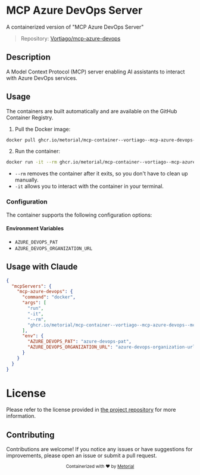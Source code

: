 
# MCP Azure DevOps Server

A containerized version of "MCP Azure DevOps Server"

> Repository: [Vortiago/mcp-azure-devops](https://github.com/Vortiago/mcp-azure-devops)

## Description

A Model Context Protocol (MCP) server enabling AI assistants to interact with Azure DevOps services.


## Usage

The containers are built automatically and are available on the GitHub Container Registry.

1. Pull the Docker image:

```bash
docker pull ghcr.io/metorial/mcp-container--vortiago--mcp-azure-devops--mcp-azure-devops
```

2. Run the container:

```bash
docker run -it --rm ghcr.io/metorial/mcp-container--vortiago--mcp-azure-devops--mcp-azure-devops 
```

- `--rm` removes the container after it exits, so you don't have to clean up manually.
- `-it` allows you to interact with the container in your terminal.


### Configuration

The container supports the following configuration options:




#### Environment Variables

- `AZURE_DEVOPS_PAT`
- `AZURE_DEVOPS_ORGANIZATION_URL`




## Usage with Claude

```json
{
  "mcpServers": {
    "mcp-azure-devops": {
      "command": "docker",
      "args": [
        "run",
        "-it",
        "--rm",
        "ghcr.io/metorial/mcp-container--vortiago--mcp-azure-devops--mcp-azure-devops"
      ],
      "env": {
        "AZURE_DEVOPS_PAT": "azure-devops-pat",
        "AZURE_DEVOPS_ORGANIZATION_URL": "azure-devops-organization-url"
      }
    }
  }
}
```

# License

Please refer to the license provided in [the project repository](https://github.com/Vortiago/mcp-azure-devops) for more information.

## Contributing

Contributions are welcome! If you notice any issues or have suggestions for improvements, please open an issue or submit a pull request.

<div align="center">
  <sub>Containerized with ❤️ by <a href="https://metorial.com">Metorial</a></sub>
</div>
  